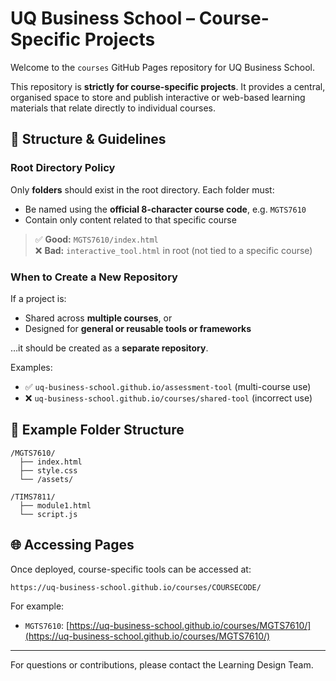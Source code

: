 # UQ Business School – Course-Specific Projects

Welcome to the `courses` GitHub Pages repository for UQ Business School.

This repository is **strictly for course-specific projects**. It provides a central, organised space to store and publish interactive or web-based learning materials that relate directly to individual courses.

## 🔧 Structure & Guidelines

### Root Directory Policy
Only **folders** should exist in the root directory. Each folder must:
- Be named using the **official 8-character course code**, e.g. `MGTS7610`
- Contain only content related to that specific course

> ✅ **Good:** `MGTS7610/index.html`  
> ❌ **Bad:** `interactive_tool.html` in root (not tied to a specific course)

### When to Create a New Repository
If a project is:
- Shared across **multiple courses**, or
- Designed for **general or reusable tools or frameworks**

…it should be created as a **separate repository**.

Examples:
- ✅ `uq-business-school.github.io/assessment-tool` (multi-course use)
- ❌ `uq-business-school.github.io/courses/shared-tool` (incorrect use)

## 📁 Example Folder Structure

```
/MGTS7610/
  ├── index.html
  ├── style.css
  └── /assets/

/TIMS7811/
  ├── module1.html
  └── script.js
```

## 🌐 Accessing Pages

Once deployed, course-specific tools can be accessed at:

```
https://uq-business-school.github.io/courses/COURSECODE/
```

For example:
- `MGTS7610`: [https://uq-business-school.github.io/courses/MGTS7610/](https://uq-business-school.github.io/courses/MGTS7610/)

---

For questions or contributions, please contact the Learning Design Team.
